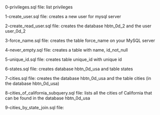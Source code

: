0-privileges.sql file: list privileges

1-create_user.sql file: creates a new user for mysql server

2-create_read_user.sql file: creates the database hbtn_0d_2 and the user user_0d_2

3-force_name.sql file: creates the table force_name on your MySQL server

4-never_empty.sql file: creates a table with name, id_not_null

5-unique_id.sql file: creates table unique_id with unique id

6-states.sql file: creates database hbtn_0d_usa and table states

7-cities.sql file: creates the database hbtn_0d_usa and the table cities (in the database hbtn_0d_usa) 

8-cities_of_california_subquery.sql file: lists all the cities of California that can be found in the database hbtn_0d_usa

9-cities_by_state_join.sql file: 